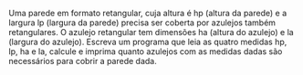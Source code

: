 Uma parede em formato retangular, cuja altura é hp (altura da parede) e a largura lp (largura da parede) precisa ser coberta por azulejos também retangulares.
O azulejo retangular tem dimensões ha (altura do azulejo) e la (largura do azulejo).
Escreva um programa que leia as quatro medidas hp, lp, ha e la, calcule e imprima quanto azulejos com as medidas dadas são necessários para cobrir a parede dada.
